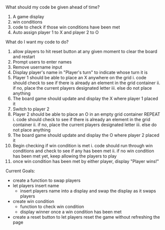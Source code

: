 
What should my code be given ahead of time?
1. A game display
2. win conditions
3. code to check if those win conditions have been met
4. Auto assign player 1 to X and player 2 to O

What do I want my code to do?

1. allow players to hit reset button at any given moment to clear the board and restart
2. Prompt users to enter names
3. Remove username input 
4. Display player's name in "Player's turn" to indicate whose turn it is
5. Player 1 should be able to place an X anywhere on the grid
    i. code should check to see if there is already an element in the grid container
    ii. if no, place the current players designated letter
    iii. else do not place anything 
6. The board game should update and display the X where player 1 placed it
7. Switch to player 2
8. Player 2 should be able to place an O in an empty grid container 
    REPEAT
    i. code should check to see if there is already an element in the grid container
    ii. if no, place the current players designated letter
    iii. else do not place anything 
9. The board game should update and display the O where player 2 placed it
10. Begin checking if win condition is met
    i. code should run through win conditions and check to see if any has been met
    ii. if no win condition has been met yet, keep allowing the players to play
11. once win condition has been met by either player, display "Player wins!"



Current Goals: 

- create a function to swap players
- let players insert name
    - insert players name into a display and swap the display as it swaps players
- create win condition
    - function to check win condition
    - display winner once a win condition has been met
- create a reset button to let players reset the game without refreshing the page